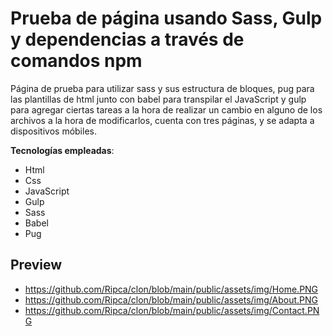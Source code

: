 # Prueba de página usando Sass, Gulp y dependencias a través de comandos npm

Página de prueba para utilizar sass y sus estructura de bloques, pug para las plantillas de html junto con babel para transpilar el JavaScript y gulp para agregar ciertas tareas a la hora de realizar un cambio en alguno de los archivos a la hora de modificarlos, cuenta con tres páginas, y se adapta a dispositivos móbiles.

**Tecnologías empleadas**:

-   Html
-   Css
-   JavaScript
-   Gulp
-   Sass
-   Babel
-   Pug

## Preview

-   https://github.com/Ripca/clon/blob/main/public/assets/img/Home.PNG
-   https://github.com/Ripca/clon/blob/main/public/assets/img/About.PNG
-   https://github.com/Ripca/clon/blob/main/public/assets/img/Contact.PNG
